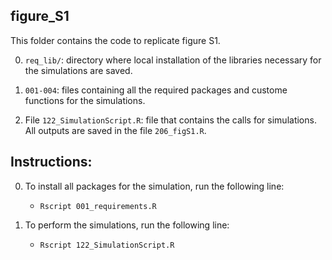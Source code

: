 ## figure_S1

This folder contains the code to replicate figure S1. 

0. <code>req_lib/</code>: directory where local installation of the libraries necessary for the simulations are saved.

1. <code>001-004</code>: files containing all the required packages and custome functions for the simulations. 

2. File <code>122_SimulationScript.R</code>: file that contains the calls for simulations. All outputs are saved in the file <code>206_figS1.R</code>.

## Instructions:

0. To install all packages for the simulation, run the following line:

    - <code>Rscript 001_requirements.R</code>

1. To perform the simulations, run the following line: 

    - <code>Rscript 122_SimulationScript.R</code>

